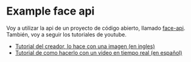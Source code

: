 # Example face api
Voy a utilizar la api de un proyecto de código abierto, llamado [face-api](https://github.com/justadudewhohacks/face-api.js).
También, voy a seguir los tutoriales de youtube.
- [Tutorial del creador, lo hace con una imagen (en ingles)](https://www.youtube.com/watch?v=AZ4PdALMqx0)
- [Tutorial de como hacerlo con un video en tiempo real (en español)](https://www.youtube.com/watch?v=XJRL4XFJ9d8&t=416s)

